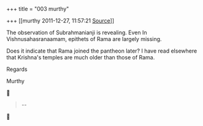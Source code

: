 +++
title = "003 murthy"

+++
[[murthy	2011-12-27, 11:57:21 [Source](https://groups.google.com/g/samskrita/c/LK1DSKjM9Zs)]]



The observation of Subrahmanianji is revealing. Even In Vishnusahasranaamam, epithets of Rama are largely missing.

Does it indicate that Rama joined the pantheon later? I have read elsewhere that Krishna's temples are much older than those of Rama.

Regards

Murthy



> --  



